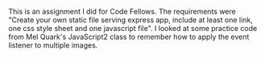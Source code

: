 This is an assignment I did for Code Fellows.
The requirements were "Create your own static file serving express app, include at least one link, one css style sheet and one javascript file".
I looked at some practice code from Mel Quark's JavaScript2 class to remember how to apply the event listener to multiple images.
